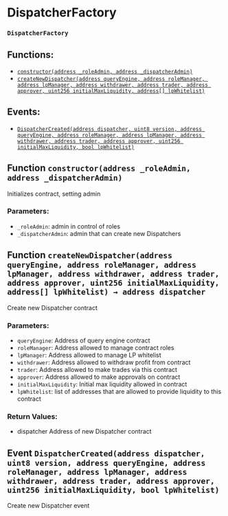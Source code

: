 # DispatcherFactory

### `DispatcherFactory`

## Functions:

* [`constructor(address _roleAdmin, address _dispatcherAdmin)`](dispatcherfactory.md#DispatcherFactory-constructor-address-address-)
* [`createNewDispatcher(address queryEngine, address roleManager, address lpManager, address withdrawer, address trader, address approver, uint256 initialMaxLiquidity, address[] lpWhitelist)`](dispatcherfactory.md#DispatcherFactory-createNewDispatcher-address-address-address-address-address-address-uint256-address---)

## Events:

* [`DispatcherCreated(address dispatcher, uint8 version, address queryEngine, address roleManager, address lpManager, address withdrawer, address trader, address approver, uint256 initialMaxLiquidity, bool lpWhitelist)`](dispatcherfactory.md#DispatcherFactory-DispatcherCreated-address-uint8-address-address-address-address-address-address-uint256-bool-)

## Function `constructor(address _roleAdmin, address _dispatcherAdmin)` <a id="DispatcherFactory-constructor-address-address-"></a>

Initializes contract, setting admin

### Parameters:

* `_roleAdmin`: admin in control of roles
* `_dispatcherAdmin`: admin that can create new Dispatchers

## Function `createNewDispatcher(address queryEngine, address roleManager, address lpManager, address withdrawer, address trader, address approver, uint256 initialMaxLiquidity, address[] lpWhitelist) → address dispatcher` <a id="DispatcherFactory-createNewDispatcher-address-address-address-address-address-address-uint256-address---"></a>

Create new Dispatcher contract

### Parameters:

* `queryEngine`: Address of query engine contract
* `roleManager`: Address allowed to manage contract roles
* `lpManager`: Address allowed to manage LP whitelist
* `withdrawer`: Address allowed to withdraw profit from contract
* `trader`: Address allowed to make trades via this contract
* `approver`: Address allowed to make approvals on contract
* `initialMaxLiquidity`: Initial max liquidity allowed in contract
* `lpWhitelist`: list of addresses that are allowed to provide liquidity to this contract

### Return Values:

* dispatcher Address of new Dispatcher contract

## Event `DispatcherCreated(address dispatcher, uint8 version, address queryEngine, address roleManager, address lpManager, address withdrawer, address trader, address approver, uint256 initialMaxLiquidity, bool lpWhitelist)` <a id="DispatcherFactory-DispatcherCreated-address-uint8-address-address-address-address-address-address-uint256-bool-"></a>

Create new Dispatcher event

